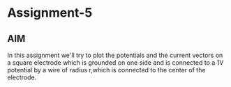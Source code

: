 # Assignment-5
## AIM
In this assignment we'll try to plot the potentials and the current vectors on a square electrode which is grounded on one side and is connected to a 1V potential by a wire of radius r,which is connected to the center of the electrode.
